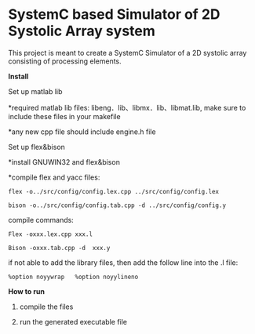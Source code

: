 # SystemC based Simulator of 2D Systolic Array system

This project is meant to create a SystemC Simulator of a 2D systolic array consisting of processing elements. 

**Install**

Set up matlab lib

*required matlab lib files: libeng．lib、libmx．lib、libmat.lib, make sure to include these files in your makefile

*any new cpp file should include engine.h file

Set up flex&bison

*install GNUWIN32 and flex&bison

*compile flex and yacc files:

    flex -o../src/config/config.lex.cpp ../src/config/config.lex

    bison -o../src/config/config.tab.cpp -d ../src/config/config.y

compile commands:

    Flex -oxxx.lex.cpp xxx.l  

    Bison -oxxx.tab.cpp -d  xxx.y  

if not able to add the library files, then add the follow line into the .l file:

    %option noyywrap   %option noyylineno 

**How to run**

1. compile the files

2. run the generated executable file





 
